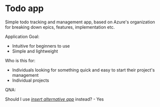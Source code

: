 # Todo app

Simple todo tracking and management app, based on Azure's organization for breaking down epics, features, implementation etc.

Application Goal:
- Intuitive for beginners to use
- Simple and lightweight


Who is this for:
 - Individuals looking for something quick and easy to start their project's management
 - Individual projects


QNA:

Should I use *<ins>insert alternative app</ins>* instead? - Yes